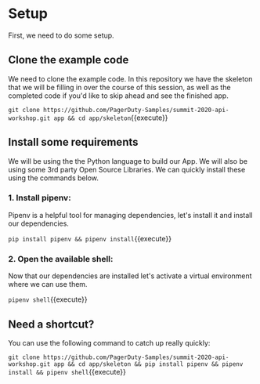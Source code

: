# Setup

First, we need to do some setup.

## Clone the example code

We need to clone the example code. In this repository we have the skeleton that we will be filling in over the course of this session, as well as the completed code if you'd like to skip ahead and see the finished app.

`git clone https://github.com/PagerDuty-Samples/summit-2020-api-workshop.git app && cd app/skeleton`{{execute}}

## Install some requirements

We will be using the the Python language to build our App. We will also be using some 3rd party Open Source Libraries. We can quickly install these using the commands below.

### 1. Install pipenv:

Pipenv is a helpful tool for managing dependencies, let's install it and install our dependencies.

`pip install pipenv && pipenv install`{{execute}}

### 2. Open the available shell:

Now that our dependencies are installed let's activate a virtual environment where we can use them.

`pipenv shell`{{execute}}


## Need a shortcut?

You can use the following command to catch up really quickly:

`git clone https://github.com/PagerDuty-Samples/summit-2020-api-workshop.git app && cd app/skeleton && pip install pipenv && pipenv install && pipenv shell`{{execute}}
